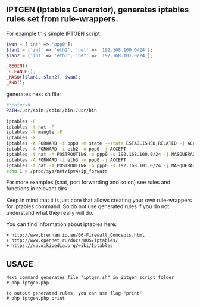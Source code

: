 IPTGEN (Iptables Generator), generates iptables rules set from rule-wrappers.
---
For example this simple IPTGEN script:
```php
$wan = ['int' => 'ppp0'];
$lan1 = ['int' => 'eth2', 'net' => '192.168.100.0/24'];
$lan2 = ['int' => 'eth3', 'net' => '192.168.101.0/24'];

_BEGIN();
_CLEANUP();
_MASQ([$lan1, $lan2], $wan);
_END();

```
generates next sh file:
```bash
#!/bin/sh
PATH=/usr/sbin:/sbin:/bin:/usr/bin

iptables -F
iptables -t nat -F
iptables -t mangle -F
iptables -X
iptables -A FORWARD -i ppp0 -m state --state ESTABLISHED,RELATED -j ACCEPT
iptables -A FORWARD -i eth2 -o ppp0 -j ACCEPT
iptables -t nat -A POSTROUTING -o ppp0 -s 192.168.100.0/24 -j MASQUERADE
iptables -A FORWARD -i eth3 -o ppp0 -j ACCEPT
iptables -t nat -A POSTROUTING -o ppp0 -s 192.168.101.0/24 -j MASQUERADE
echo 1 > /proc/sys/net/ipv4/ip_forward
```

For more examples (snat, port forwarding and so on) see rules and functions in relevant dirs

Keep in mind that it is just core that allows creating your own rule-wrappers for iptables command.
So do not use generated rules if you do not understand what they really will do.

You can find information about iptables here:
```
+ http://www.brennan.id.au/06-Firewall_Concepts.html
+ http://www.opennet.ru/docs/RUS/iptables/
+ https://ru.wikipedia.org/wiki/Iptables
```

USAGE
---
```
Next command generates file "iptgen.sh" in iptgen script folder
# php iptgen.php

to output generated rules, you can use flag "print"
# php iptgen.php print

```

